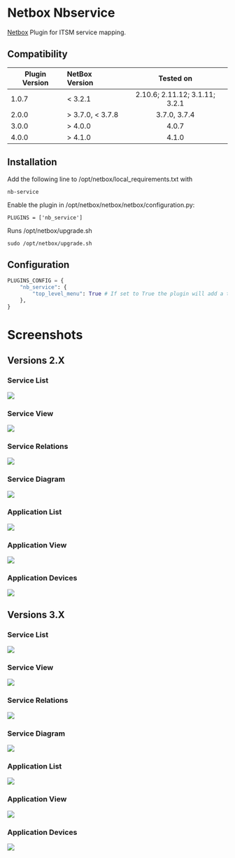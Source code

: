 # Netbox Nbservice
[Netbox](https://github.com/netbox-community/netbox) Plugin for ITSM service mapping.

## Compatibility


| Plugin Version | NetBox Version | Tested on                      |
| ------------- |:-------------| :-----:|
| 1.0.7          | < 3.2.1                | 2.10.6; 2.11.12; 3.1.11; 3.2.1 |
| 2.0.0          | > 3.7.0, < 3.7.8       | 3.7.0, 3.7.4                   |
| 3.0.0          | > 4.0.0                | 4.0.7                          |
| 4.0.0          | > 4.1.0                | 4.1.0                          |


## Installation

Add the following line to /opt/netbox/local_requirements.txt with
```
nb-service
```

Enable the plugin in /opt/netbox/netbox/netbox/configuration.py:
```
PLUGINS = ['nb_service']
```

Runs /opt/netbox/upgrade.sh

```
sudo /opt/netbox/upgrade.sh
```

## Configuration

```python
PLUGINS_CONFIG = {
    "nb_service": {
        "top_level_menu": True # If set to True the plugin will add a top level menu item for the plugin. If set to False the plugin will add a menu item under the Plugins menu item.  Default is set to True.
    },
}
```

# Screenshots

## Versions 2.X

### Service List

![](docs/2_x_SvList.png)

### Service View

![](docs/2_x_SvView.png)

### Service Relations

![](docs/2_x_SvRelation.png)

### Service Diagram

![](docs/2_x_SvDiagram.png)

### Application List

![](docs/2_x_AppList.png)

### Application View

![](docs/2_x_AppView.png)

### Application Devices

![](docs/2_x_AppDevices.png)

## Versions 3.X

### Service List

![](docs/3_x_SvList.png)

### Service View

![](docs/3_x_SvView.png)

### Service Relations

![](docs/3_x_SvRelation.png)

### Service Diagram

![](docs/3_x_SvDiagram.png)

### Application List

![](docs/3_x_AppList.png)

### Application View

![](docs/3_x_AppView.png)

### Application Devices

![](docs/3_x_AppDevices.png)
